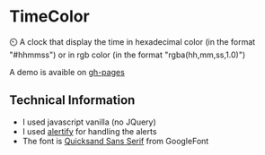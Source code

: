 # TimeColor
⏲️ A clock that display the time in hexadecimal color (in the format "#hhmmss") or in rgb color (in the format "rgba(hh,mm,ss,1.0)")

A demo is avaible on [gh-pages](https://okuuu.github.io/TimeColor/)
## Technical Information
- I used javascript vanilla (no JQuery)
- I used [alertify](http://alertifyjs.com/) for handling the alerts
- The font is [Quicksand Sans Serif](https://fonts.google.com/specimen/Quicksand) from GoogleFont
